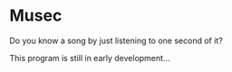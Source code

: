 Musec
=====

Do you know a song by just listening to one second of it?

This program is still in early development...
